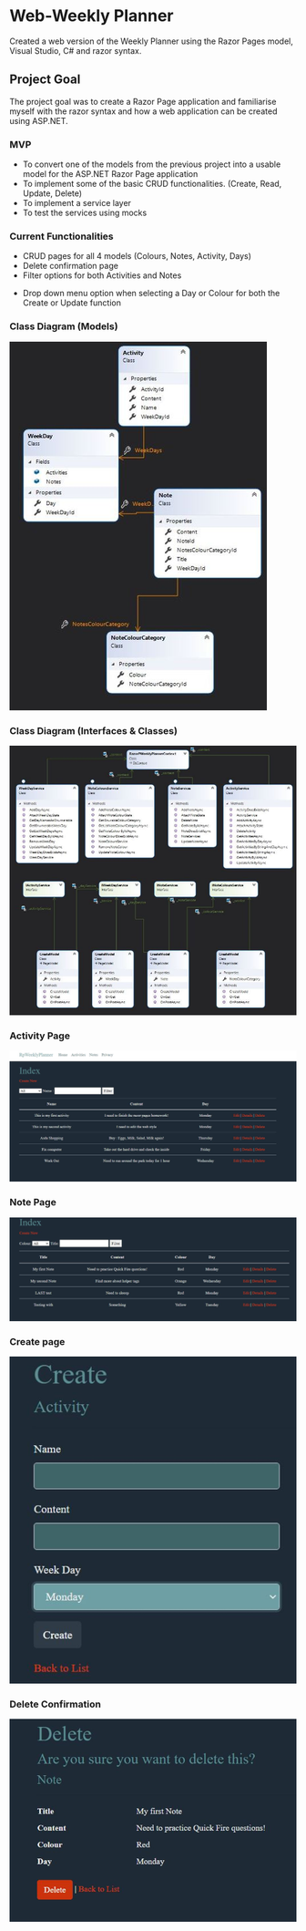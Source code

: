 # Web-Weekly Planner
Created a web version of the Weekly Planner using the Razor Pages model, Visual Studio, C# and razor syntax.

## Project Goal

The project goal was to create a Razor Page application and familiarise myself with the razor syntax and how a web application can be created using ASP.NET.

### MVP

- To convert one of the models from the previous project into a usable model for the ASP.NET Razor Page application
- To implement some of the basic CRUD functionalities. (Create, Read, Update, Delete)
- To implement a service layer 
- To test the services using mocks



### Current Functionalities

- CRUD pages for all 4 models (Colours, Notes, Activity, Days)
- Delete confirmation page
- Filter options for both Activities and Notes

* Drop down menu option when selecting a Day or Colour for both the Create or Update function



### Class Diagram (Models)

![Class digram](https://github.com/sarkerJ/RazorPagesWeeklyPlanner/blob/main/modelClassdiagram.JPG)

### Class Diagram (Interfaces & Classes)

![Class digram](https://github.com/sarkerJ/RazorPagesWeeklyPlanner/blob/main/classDigram.JPG)

### Activity Page

![Class digram](https://github.com/sarkerJ/RazorPagesWeeklyPlanner/blob/main/ActivityIndex.JPG)

### Note Page

![Class digram](https://github.com/sarkerJ/RazorPagesWeeklyPlanner/blob/main/NoteIndex.JPG)

### Create page

![Class digram](https://github.com/sarkerJ/RazorPagesWeeklyPlanner/blob/main/CreateActivity.JPG)

### Delete Confirmation

![Class digram](https://github.com/sarkerJ/RazorPagesWeeklyPlanner/blob/main/Delete.JPG)


